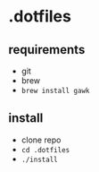 # .dotfiles

## requirements

- git
- brew
- `brew install gawk`

## install

- clone repo
- `cd .dotfiles`
- `./install`
